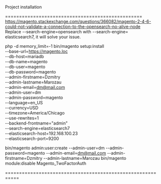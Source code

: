 
Project installation

=================================================
https://magento.stackexchange.com/questions/366082/magento-2-4-6-could-not-validate-a-connection-to-the-opensearch-no-alive-node
Replace --search-engine=opensearch with --search-engine= elasticsearch7, it will solve your issue.

php -d memory_limit=-1 bin/magento setup:install \
--base-url=https://magento.loc \
--db-host=mariadb \
--db-name=magento \
--db-user=magento \
--db-password=magento \
--admin-firstname=Dzmitry \
--admin-lastname=Marozau \
--admin-email=dm@mail.com \
--admin-user=dm \
--admin-password=magento \
--language=en_US \
--currency=USD \
--timezone=America/Chicago \
--use-rewrites=1 \
--backend-frontname="admin" \
--search-engine=elasticsearch7 \
--elasticsearch-host=192.168.100.23 \
--elasticsearch-port=9200

bin/magento admin:user:create --admin-user=dm --admin-password=magento --admin-email=dm@mail.com --admin-firstname=Dzmitry --admin-lastname=Marozau
bin/magento module:disable Magento_TwoFactorAuth

===========================================================


